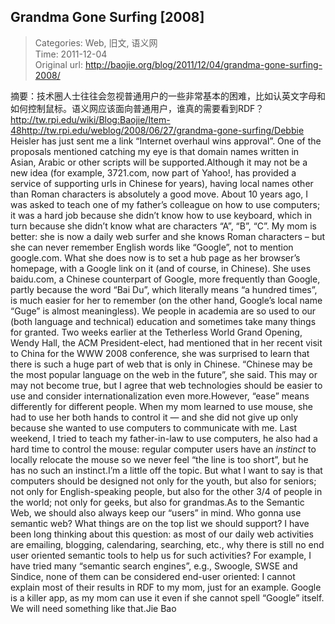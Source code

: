 Grandma Gone Surfing [2008]
---
    
> Categories: Web, 旧文, 语义网  
> Time: 2011-12-04  
> Original url: <http://baojie.org/blog/2011/12/04/grandma-gone-surfing-2008/>
    
摘要：技术圈人士往往会忽视普通用户的一些非常基本的困难，比如认英文字母和如何控制鼠标。语义网应该面向普通用户，谁真的需要看到RDF？http://tw.rpi.edu/wiki/Blog:Baojie/Item-48http://tw.rpi.edu/weblog/2008/06/27/grandma-gone-surfing/Debbie Heisler has just sent me a link “Internet overhaul wins approval”. One of the proposals mentioned catching my eye is that domain names written in Asian, Arabic or other scripts will be supported.Although it may not be a new idea (for example, 3721.com, now part of Yahoo!, has provided a service of supporting urls in Chinese for years), having local names other than Roman characters is absolutely a good move. About 10 years ago, I was asked to teach one of my father’s colleague on how to use computers; it was a hard job because she didn’t know how to use keyboard, which in turn because she didn’t know what are characters “A”, “B”, “C”. My mom is better: she is now a daily web surfer and she knows Roman characters – but she can never remember English words like “Google”, not to mention google.com. What she does now is to set a hub page as her browser’s homepage, with a Google link on it (and of course, in Chinese). She uses baidu.com, a Chinese counterpart of Google, more frequently than Google, partly because the word “Bai Du”, which literally means “a hundred times”, is much easier for her to remember (on the other hand, Google’s local name “Guge” is almost meaningless).     We people in academia are so used to our (both language and technical) education and sometimes take many things for granted. Two weeks earlier at the Tetherless World Grand Opening, Wendy Hall, the ACM President-elect, had mentioned that in her recent visit to China for the WWW 2008 conference, she was surprised to learn that there is such a huge part of web that is only in Chinese. “Chinese may be the most popular language on the web in the future”, she said. This may or may not become true, but I agree that web technologies should be easier to use and consider internationalization even more.However, “ease” means differently for different people. When my mom learned to use mouse, she had to use her both hands to control it  — and she did not give up only because she wanted to use computers to communicate with me. Last weekend, I tried to teach my father-in-law to use computers, he also had a hard time to control the mouse: regular computer users have an _instinct_ to locally relocate the mouse so we never feel “the line is too short”, but he has no such an instinct.I’m a little off the topic. But what I want to say is that computers should be designed not only for the youth, but also for seniors; not only for English-speaking people, but also for the other 3/4 of people in the world; not only for geeks, but also for grandmas.As to the Semantic Web, we should also always keep our “users” in mind. Who gonna use semantic web? What things are on the top list we should support? I have been long thinking about this question: as most of our daily web activities are emailing, blogging, calendaring, searching, etc., why there is still no end user oriented semantic tools to help us for such activities? For example, I have tried many “semantic search engines”, e.g., Swoogle, SWSE and Sindice, none of them can be considered end-user oriented: I cannot explain most of their results in RDF to my mom, just for an example. Google is a killer app, as my mom can use it even if she cannot spell “Google” itself. We will need something like that.Jie Bao